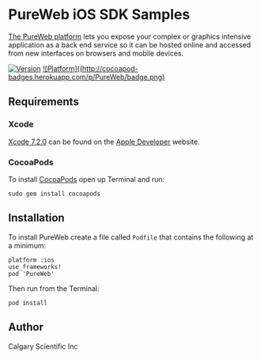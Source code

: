 # PureWeb iOS SDK Samples

[The PureWeb platform](http://www.calgaryscientific.com/pureweb/) lets you expose your complex or graphics intensive application as a back end service so it can be hosted online and accessed from new interfaces on browsers and mobile devices.

[![Version](http://cocoapod-badges.herokuapp.com/v/PureWeb/badge.png)](http://cocoadocs.org/docsets/PureWeb)
[![Platform]((http://cocoapod-badges.herokuapp.com/p/PureWeb/badge.png)](http://cocoadocs.org/docsets/PureWeb)

## Requirements

### Xcode
[Xcode 7.2.0](https://developer.apple.com/downloads/index.action#) can be found on the [Apple Developer](https://developer.apple.com) website. 
 
### CocoaPods
To install [CocoaPods](http://cocoapods.org/) open up Terminal and run: 

```
sudo gem install cocoapods
```

## Installation

To install PureWeb create a file called `Podfile` that contains the following at a minimum:

```
platform :ios
use_frameworks!
pod 'PureWeb'
```

Then run from the Terminal:

```
pod install
```

## Author

Calgary Scientific Inc
